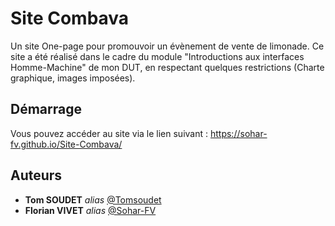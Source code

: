 # Site Combava

Un site One-page pour promouvoir un évènement de vente de limonade. Ce site a été réalisé dans le cadre du module "Introductions aux interfaces Homme-Machine" de mon DUT, en respectant quelques restrictions (Charte graphique, images imposées).

## Démarrage

Vous pouvez accéder au site via le lien suivant : https://sohar-fv.github.io/Site-Combava/


## Auteurs

* **Tom SOUDET** _alias_ [@Tomsoudet](https://github.com/Tomsoudet)
* **Florian VIVET** _alias_ [@Sohar-FV](https://github.com/Sohar-FV)
